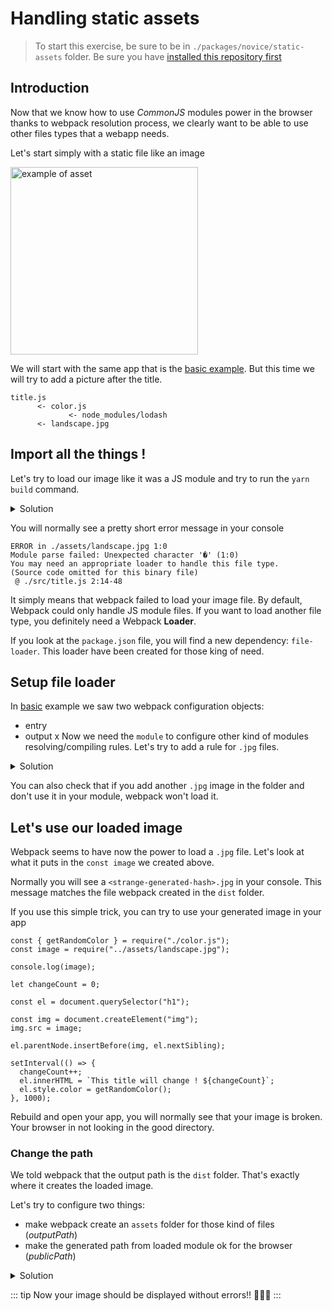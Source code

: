 # Handling static assets

> To start this exercise, be sure to be in `./packages/novice/static-assets` folder.
> Be sure you have [installed this repository first](../README.md#install)

## Introduction

Now that we know how to use _CommonJS_ modules power in the browser thanks to webpack resolution process,
we clearly want to be able to use other files types that a webapp needs.

Let's start simply with a static file like an image

<img src="../img/elias-arnar-1309173-unsplash.jpg" width="300px" height="auto" alt="example of asset"/>

We will start with the same app that is the [basic example](./basics.md).
But this time we will try to add a picture after the title.

```
title.js
      <- color.js
             <- node_modules/lodash
      <- landscape.jpg
```

## Import all the things !

Let's try to load our image like it was a JS module and try to run the `yarn build` command.

<details>
<summary>Solution</summary>

```js{2}
const { getRandomColor } = require("./color.js");
const image = require("../assets/landscape.jpg");

let changeCount = 0;

const el = document.querySelector("h1");

setInterval(() => {
  changeCount++;
  el.innerHTML = `This title will change ! ${changeCount}`;
  el.style.color = getRandomColor();
}, 1000);
```

</details>

You will normally see a pretty short error message in your console

```log
ERROR in ./assets/landscape.jpg 1:0
Module parse failed: Unexpected character '�' (1:0)
You may need an appropriate loader to handle this file type.
(Source code omitted for this binary file)
 @ ./src/title.js 2:14-48
```

It simply means that webpack failed to load your image file.
By default, Webpack could only handle JS module files.
If you want to load another file type, you definitely need a Webpack **Loader**.

If you look at the `package.json` file, you will find a new dependency: `file-loader`.
This loader have been created for those king of need.

## Setup file loader

In [basic](./basics.md) example we saw two webpack configuration objects:

- entry
- output
x
Now we need the `module` to configure other kind of modules resolving/compiling rules.
Let's try to add a rule for `.jpg` files.

<details>
<summary>Solution</summary>

```js{10-19}
const path = require("path");

module.exports = {
  entry: "./src/title.js", // The source module of our dependency graph
  output: {
    // Configuration of what we tell webpack to generate (here, a ./dist/main.js file)
    filename: "main.js",
    path: path.resolve(__dirname, "dist")
  },
  module: {
    rules: [
      // Here we can define/override module loading rules
      {
        test: /\.jpg$/,
        use: ["file-loader"]
      }
    ]
  }
};
```

</details>

You can also check that if you add another `.jpg` image in the folder and don't use it in your module, webpack won't load it.

## Let's use our loaded image

Webpack seems to have now the power to load a `.jpg` file. Let's look at what it puts in the `const image` we created above.

Normally you will see a `<strange-generated-hash>.jpg` in your console. This message matches the file webpack created in the `dist` folder.

If you use this simple trick, you can try to use your generated image in your app

```js{10-13}
const { getRandomColor } = require("./color.js");
const image = require("../assets/landscape.jpg");

console.log(image);

let changeCount = 0;

const el = document.querySelector("h1");

const img = document.createElement("img");
img.src = image;

el.parentNode.insertBefore(img, el.nextSibling);

setInterval(() => {
  changeCount++;
  el.innerHTML = `This title will change ! ${changeCount}`;
  el.style.color = getRandomColor();
}, 1000);
```

Rebuild and open your app, you will normally see that your image is broken.
Your browser in not looking in the good directory.

### Change the path

We told webpack that the output path is the `dist` folder. That's exactly where it creates the loaded image.

Let's try to configure two things:

- make webpack create an `assets` folder for those kind of files (_outputPath_)
- make the generated path from loaded module ok for the browser (_publicPath_)

<details>
<summary>Solution</summary>

```js{13-22}
const path = require("path");

module.exports = {
  entry: "./src/title.js", // The source module of our dependency graph
  output: {
    // Configuration of what we tell webpack to generate (here, a ./dist/main.js file)
    filename: "main.js",
    path: path.resolve(__dirname, "dist")
  },
  module: {
    rules: [
      {
        test: /\.jpg$/,
        use: [
          {
            loader: "file-loader",
            options: {
              outputPath: "assets",
              publicPath: "dist/assets"
            }
          }
        ]
      }
    ]
  }
};
```

</details>

::: tip
Now your image should be displayed without errors!! 👏👏👏
:::
